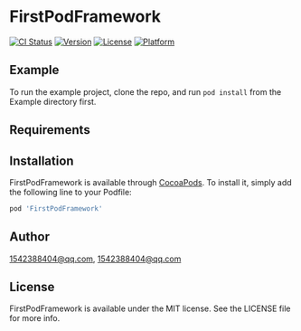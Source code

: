 # FirstPodFramework

[![CI Status](https://img.shields.io/travis/1542388404@qq.com/FirstPodFramework.svg?style=flat)](https://travis-ci.org/1542388404@qq.com/FirstPodFramework)
[![Version](https://img.shields.io/cocoapods/v/FirstPodFramework.svg?style=flat)](https://cocoapods.org/pods/FirstPodFramework)
[![License](https://img.shields.io/cocoapods/l/FirstPodFramework.svg?style=flat)](https://cocoapods.org/pods/FirstPodFramework)
[![Platform](https://img.shields.io/cocoapods/p/FirstPodFramework.svg?style=flat)](https://cocoapods.org/pods/FirstPodFramework)

## Example

To run the example project, clone the repo, and run `pod install` from the Example directory first.

## Requirements

## Installation

FirstPodFramework is available through [CocoaPods](https://cocoapods.org). To install
it, simply add the following line to your Podfile:

```ruby
pod 'FirstPodFramework'
```

## Author

1542388404@qq.com, 1542388404@qq.com

## License

FirstPodFramework is available under the MIT license. See the LICENSE file for more info.
